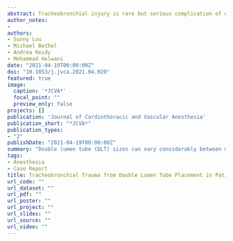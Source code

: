 ```yaml
---
abstract: Tracheobronchial injury is rare but serious complication of double lumen tube (DLT) insertion. Here, we report two cases of tracheal laceration as a complication of DLT placement in patients undergoing lung transplantation and describe the increased risk for airway trauma in this patient population. We make additional suggestions to increase the margin of safety for DLT placement and present the variation of bronchial lumen size between three manufacturers of DLT commonly used in practice, with implications for DLT size selection.
author_notes:
-
authors:
- Sunny Lou
- Michael Bethel
- Andrea Reidy
- Mohammad Helwani
date: "2021-04-19T00:00:00Z"
doi: "10.1053/j.jvca.2021.04.020"
featured: true
image:
  caption: '*JCVA*'
  focal_point: ""
  preview_only: false
projects: []
publication: 'Journal of Cardiothoracic and Vascular Anesthesia'
publication_short: "*JCVA*"
publication_types:
- "2"
publishDate: "2021-04-19T00:00:00Z"
summary: "Double lumen tube (DLT) sizes can vary considerably between manufacturers. This can lead to inadvertent oversizing of DLTs, especially if using conventional height/gender based sizing, which can potentially contribute to tracheal injury. We advocate for CT based sizing of DLTs, especially in high risk patients, and for thermal softening of DLTs as routine practice to help prevent tracheobronchial injury."
tags: 
- Anesthesia
- Case Report
title: Tracheobronchial Trauma from Double Lumen Tube Placement in Patients Undergoing Lung Transplantation
url_code: ""
url_dataset: ""
url_pdf: ""
url_poster: ""
url_project: ""
url_slides: ""
url_source: ""
url_video: ""
---
```




